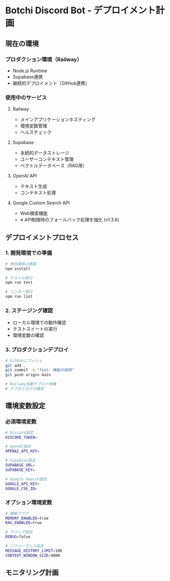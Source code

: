 # Botchi Discord Bot - デプロイメント計画

## 現在の環境

### プロダクション環境（Railway）
- Node.js Runtime
- Supabase連携
- 継続的デプロイメント（GitHub連携）

### 使用中のサービス
1. Railway
   - メインアプリケーションホスティング
   - 環境変数管理
   - ヘルスチェック

2. Supabase
   - 永続的データストレージ
   - ユーザーコンテキスト管理
   - ベクトルデータベース（RAG用）

3. OpenAI API
   - テキスト生成
   - コンテキスト処理

4. Google Custom Search API
   - Web検索機能
   - ※ API制限時のフォールバック処理を強化 (v1.3.6)

## デプロイメントプロセス

### 1. 開発環境での準備
```bash
# 依存関係の更新
npm install

# テストの実行
npm run test

# リンター実行
npm run lint
```

### 2. ステージング確認
- ローカル環境での動作確認
- テストスイートの実行
- 環境変数の確認

### 3. プロダクションデプロイ
```bash
# GitHubにプッシュ
git add .
git commit -m "feat: 機能の説明"
git push origin main

# Railway自動デプロイ待機
# デプロイログの確認
```

## 環境変数設定

### 必須環境変数
```bash
# Discord設定
DISCORD_TOKEN=

# OpenAI設定
OPENAI_API_KEY=

# Supabase設定
SUPABASE_URL=
SUPABASE_KEY=

# Google Search設定
GOOGLE_API_KEY=
GOOGLE_CSE_ID=
```

### オプション環境変数
```bash
# 機能フラグ
MEMORY_ENABLED=true
RAG_ENABLED=true

# デバッグ設定
DEBUG=false

# パフォーマンス設定
MESSAGE_HISTORY_LIMIT=100
CONTEXT_WINDOW_SIZE=4000
```

## モニタリング計画